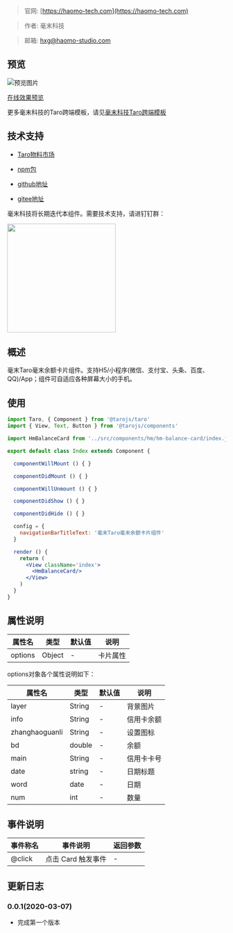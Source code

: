 > 官网: [https://haomo-tech.com](https://haomo-tech.com)

> 作者: 毫末科技

> 邮箱: hxg@haomo-studio.com

## 预览

![预览图片](http://downloads.haomo-tech.com/taro/hm-balance-card.png)

[在线效果预览](http://template.taro.haomo-tech.com/#/pages/test-component/hm-balance-card)

更多毫末科技的Taro跨端模板，请见[毫末科技Taro跨端模板](https://haomo-tech.com/sale.html)

## 技术支持

* [Taro物料市场](https://taro-ext.jd.com/plugin/view/)

* [npm包](https://www.npmjs.com/package/hm-taro-balance-card)

* [github地址](https://github.com/haomo-studio/hm-taro-balance-card)

* [gitee地址](https://gitee.com/haomo/hm-taro-balance-card)

毫末科技将长期迭代本组件。需要技术支持，请进钉钉群：

<img width="250" src="http://downloads.haomo-tech.com/毫末Taro组件技术支持.jpg">

## 概述

毫末Taro毫末余额卡片组件。支持H5/小程序(微信、支付宝、头条、百度、QQ)/App；组件可自适应各种屏幕大小的手机。

## 使用

```jsx
import Taro, { Component } from '@tarojs/taro'
import { View, Text, Button } from '@tarojs/components'

import HmBalanceCard from '../src/components/hm/hm-balance-card/index.jsx'

export default class Index extends Component {

  componentWillMount () { }

  componentDidMount () { }

  componentWillUnmount () { }

  componentDidShow () { }

  componentDidHide () { }

  config = {
    navigationBarTitleText: '毫末Taro毫末余额卡片组件'
  }

  render () {
    return (
      <View className='index'>
        <HmBalanceCard/>
      </View>
    )
  }
}
```

## 属性说明

| 属性名        | 类型     | 默认值 | 说明                                                                       |
|-----------   |---------|--------|----------------------------------------------------------------------------|
| options        | Object  | -      | 卡片属性                                                                   |

options对象各个属性说明如下：

| 属性名        | 类型     | 默认值 | 说明                                                                       |
|-----------   |---------|--------|----------------------------------------------------------------------------|
| layer        | String  | -      | 背景图片                                                                   |
| info          | String  | -  | 信用卡余额  
| zhanghaoguanli          | String  | -  | 设置图标
| bd          | double  | -  | 余额
| main          | String  | -  | 信用卡卡号
| date          | string  | -  | 日期标题    
| word          | date  | -  | 日期
| num          | int  | -  | 数量                                               |


## 事件说明

| 事件称名   | 事件说明           | 返回参数 |
|----------|--------------------|----------|
| @click   | 点击 Card 触发事件 | -        |

## 更新日志

### 0.0.1(2020-03-07)

* 完成第一个版本
